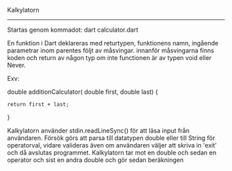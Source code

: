 Kalkylatorn
***********

Startas genom kommadot: dart calculator.dart

En funktion i Dart deklareras med returtypen, funktionens namn, ingående parametrar inom parentes följt av måsvingar.
innanför måsvingarna finns koden och return av någon typ om inte functionen är av typen void eller Never.

Exv:

double additionCalculator( double first, double last) {

	return first + last;
}


Kalkylatorn använder stdin.readLineSync() för att läsa input från användaren.
Försök görs att parsa till datatypen double eller till String för operatorval, vidare 
valideras även om användaren väljer att skriva in 'exit' och då avslutas programmet.
Kalkylatorn tar mot en double och sedan en operator och sist en andra double och gör sedan beräkningen
